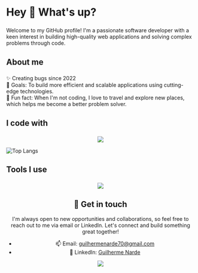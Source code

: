 <h1 align="left">Hey 👋 What's up?</h1>

###

<p align="left">Welcome to my GitHub profile! I'm a passionate software developer with a keen interest in building high-quality web applications and solving complex problems through code.</p>

###

<h2 align="left">About me</h2>

###

<p align="left">✨ Creating bugs since 2022<br>🎯 Goals: To build more efficient and scalable applications using cutting-edge technologies.<br>🎲 Fun fact: When I'm not coding, I love to travel and explore new places, which helps me become a better problem solver.</p>

###

<h2 align="left">I code with</h2>

###

<div align="left" style="text-align:center;">
  <a href="https://skillicons.dev">
    <img src="https://skillicons.dev/icons?i=javascript,typescript,react,nextjs,nodejs,java,py,nestjs,jest,c,postgres,mongodb,mysql&perline=6" style="max-width:100%;" />
  </a>
</div>

![Top Langs](https://github-readme-stats.vercel.app/api/top-langs/?username=Guilherme-Denarde&layout=compact&theme=radical)

###

<h2 align="left">Tools I use</h2>

###

<div align="left" style="text-align:center;">
  <a href="https://skillicons.dev">
    <img src="https://skillicons.dev/icons?i=postman,aws,docker,git,figma,cloudflare,linux,firebase,raspberrypi,arduino&perline=6" style="max-width:100%;" />
  </a>
</p>

###

## 💬 Get in touch
I'm always open to new opportunities and collaborations, so feel free to reach out to me via email or LinkedIn. Let's connect and build something great together!

- 📫 Email: guilhermenarde70@gmail.com
- 💼 LinkedIn: [Guilherme Narde](https://www.linkedin.com/in/~guilherme-narde-54b754240/)

<p align="center">
  <img src="https://komarev.com/ghpvc/?username=Guilherme-Denarde&color=green&style=liquid" style="max-width:100%;" />
</p>
